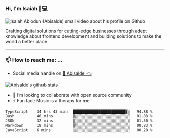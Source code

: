 ### Hi, I'm Isaiah 🌻💻

<img src="https://res.cloudinary.com/abisalde/image/upload/c_scale,h_311,w_816/v1616039512/Abisalde_github.gif" alt="Isaiah Abiodun (Abisalde) small video about his profile on Github">

Crafting digital solutions for cutting-edge businesses through adept knowledge about frontend development and building solutions to make the world a better place
<hr>

### 📫 How to reach me: ...
- Social media handle on <a href="https://twitter.com/abisalde">🔔  Abisalde   👈</a>


[![Abisalde's github stats](https://github-readme-stats.vercel.app/api?username=abisalde)](https://github.com/abisalde/github-readme-stats)

- 👯 I’m looking to collaborate with open source community
- ⚡ Fun fact: Music is a therapy for me


<!--
**abisalde/Abisalde** is a ✨ _special_ ✨ repository because its `README.md` (this file) appears on your GitHub profile.

Here are some ideas to get you started:


- 👯 I’m looking to collaborate with open source community
- 🤔 I’m looking for help with ...
- 💬 Ask me about ...
- 📫 How to reach me: ...
- 😄 Pronouns: ...
- ⚡ Fun fact: ...
-->

<!--START_SECTION:waka-->

```txt
TypeScript    34 hrs 43 mins  ███████████████████████▓░   94.88 %
Bash          40 mins         ▒░░░░░░░░░░░░░░░░░░░░░░░░   01.83 %
JSON          32 mins         ▒░░░░░░░░░░░░░░░░░░░░░░░░   01.50 %
Markdown      18 mins         ▒░░░░░░░░░░░░░░░░░░░░░░░░   00.83 %
JavaScript    6 mins          ░░░░░░░░░░░░░░░░░░░░░░░░░   00.28 %
```

<!--END_SECTION:waka-->

